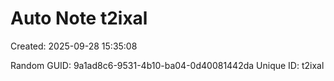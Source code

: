 ﻿# Auto Note t2ixal
Created: 2025-09-28 15:35:08

Random GUID: 9a1ad8c6-9531-4b10-ba04-0d40081442da
Unique ID: t2ixal
